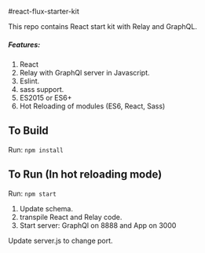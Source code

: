#react-flux-starter-kit

This repo contains React start kit with Relay and GraphQL.

##### Features:

1. React
1. Relay with GraphQl server in Javascript.
1. Eslint.
1. sass support.
1. ES2015 or ES6+
1. Hot Reloading of modules (ES6, React, Sass)

## To Build
Run: `npm install`

## To Run (In hot reloading mode)

Run: `npm start`

1. Update schema.
1. transpile React and Relay code.
1. Start server: GraphQl on 8888 and App on 3000

Update server.js to change port.
